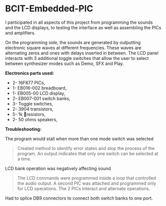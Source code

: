# BCIT-Embedded-PIC

I participated in all aspects of this project from programming the sounds and the LCD displays, to testing the interface as well as assembling the PICs and amplifiers. 

On the programming side, the sounds are generated by outputting electronic square waves at different frequencies. These waves are alternating zeros and ones with delays inserted in between. The LCD panel interacts with 3 additional toggle switches that allow the user to select between synthesizer modes such as Demo, SFX and Play.  

**Electronics parts used:**
 
- 2- 16F877 PICs, 
- 1- EB016-002 breadboard, 
- 1- EB005-00 LCD display, 
- 2- EB007-001 switch banks, 
- 3- Toggle switches, 
- 2- 3904 transistors, 
- 5- 1k resistors, 
- 2- 50 ohms speakers, 

**Troubleshooting:**

The program would stall when more than one mode switch was selected
> Created method to identify error states and stop the process of the program. An output indicates that only one switch can be selected at a time.

LCD bank operation was negatively affecting sound
>The LCD commands were programmed inside a loop that controlled the audio output. A second PIC was attached and programmed only for LCD operations. The 2 PICs interact and alternate operations.

Had to splice DB9 connectors to connect both switch banks to one port.


